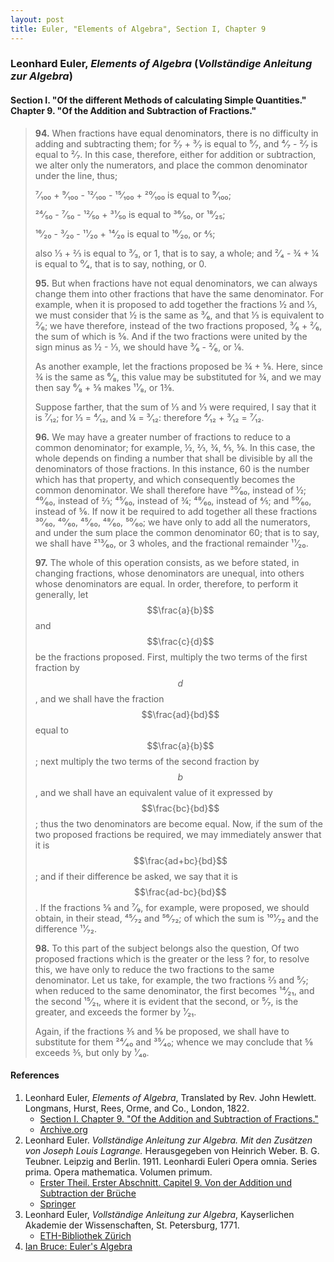 ```yaml
---
layout: post
title: Euler, "Elements of Algebra", Section I, Chapter 9
---
```


### Leonhard Euler, *Elements of Algebra* (*Vollständige Anleitung zur Algebra*)

#### Section I. "Of the different Methods of calculating Simple Quantities." Chapter 9. "Of the Addition and Subtraction of Fractions."

> **94.** When fractions have equal denominators, there is no difficulty
> in adding and subtracting them; for ²⁄₇ + ³⁄₇ is equal
> to ⁵⁄₇, and ⁴⁄₇ - ²⁄₇ is equal to ²⁄₇. In this case,
> therefore, either for addition or subtraction, we alter
> only the numerators, and place the common denominator
> under the line, thus;
>
> ⁷⁄₁₀₀ + ⁹⁄₁₀₀ - ¹²⁄₁₀₀ - ¹⁵⁄₁₀₀ + ²⁰⁄₁₀₀ is equal to ⁹⁄₁₀₀;
>
> ²⁴⁄₅₀ - ⁷⁄₅₀ - ¹²⁄₅₀ + ³¹⁄₅₀ is equal to ³⁶⁄₅₀, or ¹⁸⁄₂₅;
>
> ¹⁶⁄₂₀ - ³⁄₂₀ - ¹¹⁄₂₀ + ¹⁴⁄₂₀ is equal to ¹⁶⁄₂₀, or ⅘;
>
> also ⅓ + ⅔ is equal to ³⁄₃, or 1, that is to say, a whole;
> and ²⁄₄ - ¾ + ¼ is equal to ⁰⁄₄, that is to say, nothing, or 0.
>
> **95.** But when fractions have not equal denominators, we
> can always change them into other fractions that have the
> same denominator. For example, when it is proposed to
> add together the fractions ½ and ⅓, we must consider that ½
> is the same as ³⁄₆, and that ⅓
> is equivalent to ²⁄₆; we have
> therefore, instead of the two fractions proposed, ³⁄₆ + ²⁄₆, the
> sum of which is ⅚. And if the two fractions were united by
> the sign minus as ½ - ⅓, we should have ³⁄₆ - ²⁄₆, or ⅙.
>
> As another example, let the fractions proposed be ¾ + ⅝.
> Here, since ¾ is the same as ⁶⁄₈, this value may be substituted
> for ¾, and we may then say ⁶⁄₈ + ⅝ makes ¹¹⁄₈, or 1⅜.
>
> Suppose farther, that the sum of ⅓ and ⅓ were required, I
> say that it is ⁷⁄₁₂; for ⅓ = ⁴⁄₁₂, and ¼ = ³⁄₁₂: therefore
> ⁴⁄₁₂ + ³⁄₁₂ = ⁷⁄₁₂.
>
> **96.** We may have a greater number of fractions to reduce
> to a common denominator; for example, ½, ⅔, ¾, ⅘, ⅚. In
> this case, the whole depends on finding a number that shall
> be divisible by all the denominators of those fractions. In
> this instance, 60 is the number which has that property, and
> which consequently becomes the common denominator. We
> shall therefore have ³⁰⁄₆₀, instead of ½; ⁴⁰⁄₆₀, instead of ⅔;
> ⁴⁵⁄₆₀, instead of ¾; ⁴⁸⁄₆₀, instead of ⅘; and ⁵⁰⁄₆₀, instead of ⅚. If
> now it be required to add together all these fractions
> ³⁰⁄₆₀, ⁴⁰⁄₆₀, ⁴⁵⁄₆₀, ⁴⁸⁄₆₀, ⁵⁰⁄₆₀;
> we have only to add all the numerators,
> and under the sum place the common denominator 60; that
> is to say, we shall have ²¹³⁄₆₀, or 3 wholes, and the fractional
> remainder ¹¹⁄₂₀.
>
> **97.** The whole of this operation consists,
> as we before stated, in changing fractions, whose denominators are unequal,
> into others whose denominators are equal. In order, therefore, to perform it generally,
> let $$\frac{a}{b}$$ and $$\frac{c}{d}$$ be the fractions proposed. First,
> multiply the two terms of the
> first fraction by $$d$$, and we shall have the fraction $$\frac{ad}{bd}$$ equal to
> $$\frac{a}{b}$$; next multiply the two terms of the second fraction
> by $$b$$, and we shall have an equivalent value of it expressed
> by $$\frac{bc}{bd}$$; thus the two denominators are become equal. Now,
> if the sum of the two proposed fractions be required, we
> may immediately answer that it is $$\frac{ad+bc}{bd}$$; and if their
> difference be asked, we say that it is $$\frac{ad-bc}{bd}$$. If the fractions
> ⅝ and ⁷⁄₉, for example, were proposed, we should obtain, in
> their stead, ⁴⁵⁄₇₂ and ⁵⁶⁄₇₂; of which the sum is ¹⁰¹⁄₇₂ and the
> difference ¹¹⁄₇₂.
>
> **98.** To this part of the subject belongs also the question,
> Of two proposed fractions which is the greater or the less ?
> for, to resolve this, we have only to reduce the two fractions
> to the same denominator. Let us take, for example, the two
> fractions ⅔ and ⁵⁄₇; when reduced to the same denominator,
> the first becomes ¹⁴⁄₂₁, and the second ¹⁵⁄₂₁, where it is evident
> that the second, or ⁵⁄₇, is the greater, and exceeds the former by ¹⁄₂₁.
>
> Again, if the fractions ⅗ and ⅝ be proposed, we shall have
> to substitute for them ²⁴⁄₄₀ and ³⁵⁄₄₀; whence we may conclude
> that ⅝ exceeds ⅗, but only by ¹⁄₄₀.

#### References

1. Leonhard Euler, *Elements of Algebra*, Translated by Rev. John Hewlett. Longmans, Hurst, Rees, Orme, and Co., London, 1822.
    - [Section I. Chapter 9. "Of the Addition and Subtraction of Fractions."](/assets/euler/I-9.pdf)
    - [Archive.org](https://archive.org/details/elementsofalgebr00euleuoft/)
2. Leonhard Euler. *Vollständige Anleitung zur Algebra. Mit den Zusätzen von Joseph Louis Lagrange.* Herausgegeben von Heinrich Weber. B. G. Teubner. Leipzig and Berlin. 1911. Leonhardi Euleri Opera omnia. Series prima. Opera mathematica. Volumen primum.
    - [Erster Theil. Erster Abschnitt. Capitel 9. Von der Addition und Subtraction der Brüche](/assets/euler/I-I-9.pdf)
    - [Springer](https://link.springer.com/book/9783764314002)
3. Leonhard Euler, *Vollständige Anleitung zur Algebra*, Kayserlichen Akademie der Wissenschaften, St. Petersburg, 1771.
    - [ETH-Bibliothek Zürich](https://doi.org/10.3931/e-rara-9093)
4. [Ian Bruce: Euler's Algebra](https://www.17centurymaths.com/contents/euleralgebra.htm)